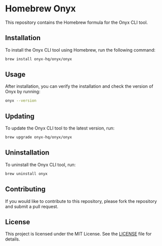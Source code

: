 # Homebrew Onyx

This repository contains the Homebrew formula for the Onyx CLI tool.

## Installation

To install the Onyx CLI tool using Homebrew, run the following command:

```sh
brew install onyx-hq/onyx/onyx
```

## Usage

After installation, you can verify the installation and check the version of Onyx by running:

```sh
onyx --version
```

## Updating

To update the Onyx CLI tool to the latest version, run:

```sh
brew upgrade onyx-hq/onyx/onyx
```

## Uninstallation

To uninstall the Onyx CLI tool, run:

```sh
brew uninstall onyx
```

## Contributing

If you would like to contribute to this repository, please fork the repository and submit a pull request.

## License

This project is licensed under the MIT License. See the [LICENSE](LICENSE) file for details.
